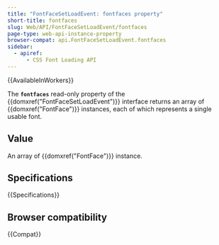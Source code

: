 ```yaml
---
title: "FontFaceSetLoadEvent: fontfaces property"
short-title: fontfaces
slug: Web/API/FontFaceSetLoadEvent/fontfaces
page-type: web-api-instance-property
browser-compat: api.FontFaceSetLoadEvent.fontfaces
sidebar:
  - apiref:
      - CSS Font Loading API
---
```


{{AvailableInWorkers}}

The **`fontfaces`** read-only property of the
{{domxref("FontFaceSetLoadEvent")}} interface returns an array of
{{domxref("FontFace")}} instances, each of which represents a single usable font.

## Value

An array of {{domxref("FontFace")}} instance.

## Specifications

{{Specifications}}

## Browser compatibility

{{Compat}}
